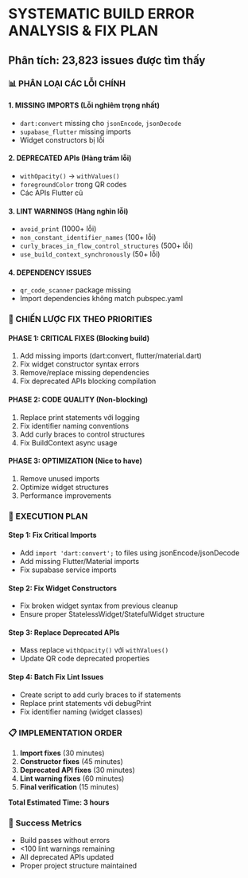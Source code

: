 # SYSTEMATIC BUILD ERROR ANALYSIS & FIX PLAN
## Phân tích: 23,823 issues được tìm thấy

### 📊 PHÂN LOẠI CÁC LỖI CHÍNH

#### 1. **MISSING IMPORTS** (Lỗi nghiêm trọng nhất)
- `dart:convert` missing cho `jsonEncode`, `jsonDecode`
- `supabase_flutter` missing imports
- Widget constructors bị lỗi

#### 2. **DEPRECATED APIs** (Hàng trăm lỗi)
- `withOpacity()` → `withValues()`
- `foregroundColor` trong QR codes
- Các APIs Flutter cũ

#### 3. **LINT WARNINGS** (Hàng nghìn lỗi)
- `avoid_print` (1000+ lỗi) 
- `non_constant_identifier_names` (100+ lỗi)
- `curly_braces_in_flow_control_structures` (500+ lỗi)
- `use_build_context_synchronously` (50+ lỗi)

#### 4. **DEPENDENCY ISSUES**
- `qr_code_scanner` package missing
- Import dependencies không match pubspec.yaml

### 🎯 CHIẾN LƯỢC FIX THEO PRIORITIES

#### **PHASE 1: CRITICAL FIXES** (Blocking build)
1. Add missing imports (dart:convert, flutter/material.dart)
2. Fix widget constructor syntax errors  
3. Remove/replace missing dependencies
4. Fix deprecated APIs blocking compilation

#### **PHASE 2: CODE QUALITY** (Non-blocking)
1. Replace print statements với logging
2. Fix identifier naming conventions
3. Add curly braces to control structures
4. Fix BuildContext async usage

#### **PHASE 3: OPTIMIZATION** (Nice to have)
1. Remove unused imports
2. Optimize widget structures
3. Performance improvements

### 🚀 EXECUTION PLAN

#### **Step 1: Fix Critical Imports**
- Add `import 'dart:convert';` to files using jsonEncode/jsonDecode
- Add missing Flutter/Material imports
- Fix supabase service imports

#### **Step 2: Fix Widget Constructors**
- Fix broken widget syntax from previous cleanup
- Ensure proper StatelessWidget/StatefulWidget structure

#### **Step 3: Replace Deprecated APIs**
- Mass replace `withOpacity()` với `withValues()`
- Update QR code deprecated properties

#### **Step 4: Batch Fix Lint Issues**
- Create script to add curly braces to if statements
- Replace print statements với debugPrint
- Fix identifier naming (widget classes)

### 📋 IMPLEMENTATION ORDER

1. **Import fixes** (30 minutes)
2. **Constructor fixes** (45 minutes) 
3. **Deprecated API fixes** (30 minutes)
4. **Lint warning fixes** (60 minutes)
5. **Final verification** (15 minutes)

**Total Estimated Time: 3 hours**

### 🎯 Success Metrics
- Build passes without errors
- <100 lint warnings remaining
- All deprecated APIs updated
- Proper project structure maintained